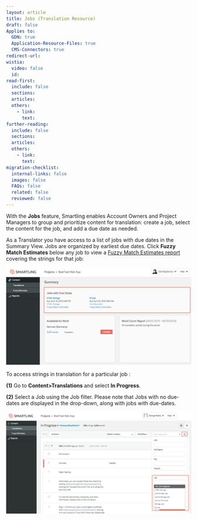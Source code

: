 ```yaml
---
layout: article
title: Jobs (Translation Resource)
draft: false
Applies to:
  GDN: true
  Application-Resource-Files: true
  CMS-Connectors: true
redirect-url:
wistia:
  video: false
  id:
read-first:
  include: false
  sections:
  articles:
  others:
    - link:
      text:
further-reading:
  include: false
  sections:
  articles:
  others:
    - link:
      text:
migration-checklist:
  internal-links: false
  images: false
  FAQs: false
  related: false
  reviewed: false
---
```



With the **Jobs** feature, Smartling enables Account Owners and Project Managers to group and prioritize content for translation: create a job, select the content for the job, and add a due date as needed.

As a Translator you have access to a list of jobs with due dates in the Summary View. Jobs are organized by earliest due dates. Click **Fuzzy Match Estimates** below any job to view a [Fuzzy Match Estimates report](/hc/en-us/articles/209449587-Fuzzy-Match-Estimates-Translation-Resources) covering the strings for that job:

![](/uploads/versions/trjob1---x----1234-652x---.png)

To access strings in translation for a particular job :

**(1)** Go to **Content&gt;Translations** and select **In Progress**.

**(2)** Select a Job using the Job filter. Please note that Jobs with no due-dates are displayed in the drop-down, along with jobs with due-dates.

![](/uploads/versions/trjob2---x----1323-730x---.png)